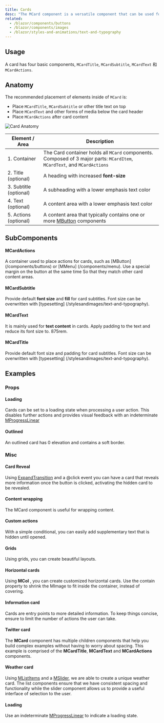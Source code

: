 ```yaml
---
title: Cards
desc: "The MCard component is a versatile component that can be used for anything from a panel to a static image. The card component has numerous helper components to make markup as easy as possible. Components that have no listed options use MASA Blazor functional component option for faster rendering and serve as markup sugar to make building easier."
related:
  - /blazor/components/buttons
  - /blazor/components/images
  - /blazor/styles-and-animations/text-and-typography
---
```


## Usage

A card has four basic components, `MCardTitle`, `MCardSubtitle`, `MCardText` 和 `MCardActions`.

<cards-usage></cards-usage>

## Anatomy

The recommended placement of elements inside of `MCard` is:

* Place `MCardTitle`, `MCardSubtitle` or other title text on top
* Place `MCardText` and other forms of media below the card header
* Place `MCardActions` after card content

![Card Anatomy](https://cdn.vuetifyjs.com/docs/images/components-temp/v-card/v-card-anatomy.png)

| Element / Area | Description |
| - | - |
| 1. Container | The Card container holds all `MCard` components. Composed of 3 major parts: `MCardItem`, `MCardText`, and `MCardActions` |
| 2. Title (optional) | A heading with increased **font-size** |
| 3. Subtitle (optional) | A subheading with a lower emphasis text color |
| 4. Text (optional) | A content area with a lower emphasis text color |
| 5. Actions (optional) | A content area that typically contains one or more [MButton](blazor/components/buttons) components |

## SubComponents

#### MCardActions

A container used to place actions for cards, such as [MButton] (/components/buttons) or [MMenu] (/components/menu). Use a special margin on the button at the same time
So that they match other card content areas.

#### MCardSubtitle

Provide default **font size** and **fill** for card subtitles. Font size can be overwritten with [typesetting] (/stylesandimages/text-and-typography).

#### MCardText

It is mainly used for **text content** in cards. Apply padding to the text and reduce its font size to. 875rem.

#### MCardTitle

Provide default font size and padding for card subtitles. Font size can be overwritten with [typesetting] (/stylesandimages/text-and-typography).

## Examples

### Props

#### Loading

Cards can be set to a loading state when processing a user action. This disables further actions and provides visual feedback with an indeterminate  [MProgressLinear](/blazor/components/progress-linear)

<masa-example file="Examples.components.cards.Loading"></masa-example>

#### Outlined

An outlined card has 0 elevation and contains a soft border.

<masa-example file="Examples.components.cards.Outlined"></masa-example>

### Misc

#### Card Reveal

Using [ExpandTransition](/blazor/styles-and-animations/transitions) and a @click event you can have a card that reveals more information once the button is clicked, activating the hidden card to be revealed.

<masa-example file="Examples.components.cards.CardReveal"></masa-example>

#### Content wrapping

The MCard component is useful for wrapping content.

<masa-example file="Examples.components.cards.ContentWrapping"></masa-example>

#### Custom actions

With a simple conditional, you can easily add supplementary text that is hidden until opened.

<masa-example file="Examples.components.cards.CustomActions"></masa-example>

#### Grids

Using grids, you can create beautiful layouts.

<masa-example file="Examples.components.cards.Grids"></masa-example>

#### Horizontal cards

Using **MCol** , you can create customized horizontal cards. Use the contain property to shrink the MImage to fit inside the container, instead of covering.

<masa-example file="Examples.components.cards.HorizontalCards"></masa-example>

#### Information card

Cards are entry points to more detailed information. To keep things concise, ensure to limit the number of actions the user can take.

<masa-example file="Examples.components.cards.InformationCard"></masa-example>

#### Twitter card

The **MCard** component has multiple children components that help you build complex examples without having to worry about spacing. This example is comprised of the **MCardTitle**, **MCardText** and **MCardActions** components.

<masa-example file="Examples.components.cards.TwitterCard"></masa-example>

#### Weather card

Using [MListItems](/blazor/components/lists) and a [MSlider](/blazor/components/sliders), we are able to create a unique weather card. The list components ensure that we have consistent spacing and functionality while the slider component allows us to provide a useful interface of selection to the user.

<masa-example file="Examples.components.cards.WeatherCard"></masa-example>

#### Loading

Use an indeterminate [MProgressLinear](/blazor/components/progress-linear) to indicate a loading state.

<masa-example file="Examples.components.cards.Loading"></masa-example>